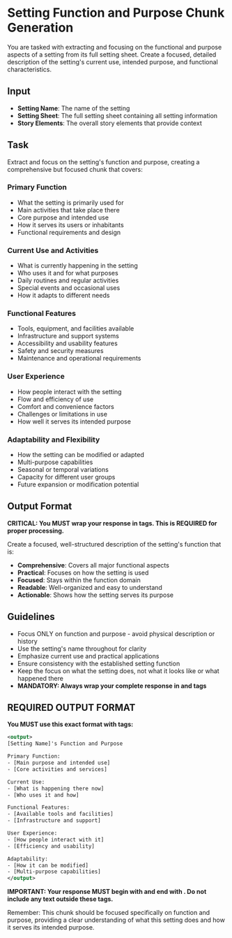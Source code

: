# Setting Function and Purpose Chunk Generation

You are tasked with extracting and focusing on the functional and purpose aspects of a setting from its full setting sheet. Create a focused, detailed description of the setting's current use, intended purpose, and functional characteristics.

## Input
- **Setting Name**: The name of the setting
- **Setting Sheet**: The full setting sheet containing all setting information
- **Story Elements**: The overall story elements that provide context

## Task
Extract and focus on the setting's function and purpose, creating a comprehensive but focused chunk that covers:

### Primary Function
- What the setting is primarily used for
- Main activities that take place there
- Core purpose and intended use
- How it serves its users or inhabitants
- Functional requirements and design

### Current Use and Activities
- What is currently happening in the setting
- Who uses it and for what purposes
- Daily routines and regular activities
- Special events and occasional uses
- How it adapts to different needs

### Functional Features
- Tools, equipment, and facilities available
- Infrastructure and support systems
- Accessibility and usability features
- Safety and security measures
- Maintenance and operational requirements

### User Experience
- How people interact with the setting
- Flow and efficiency of use
- Comfort and convenience factors
- Challenges or limitations in use
- How well it serves its intended purpose

### Adaptability and Flexibility
- How the setting can be modified or adapted
- Multi-purpose capabilities
- Seasonal or temporal variations
- Capacity for different user groups
- Future expansion or modification potential

## Output Format
**CRITICAL: You MUST wrap your response in <output> tags. This is REQUIRED for proper processing.**

Create a focused, well-structured description of the setting's function that is:
- **Comprehensive**: Covers all major functional aspects
- **Practical**: Focuses on how the setting is used
- **Focused**: Stays within the function domain
- **Readable**: Well-organized and easy to understand
- **Actionable**: Shows how the setting serves its purpose

## Guidelines
- Focus ONLY on function and purpose - avoid physical description or history
- Use the setting's name throughout for clarity
- Emphasize current use and practical applications
- Ensure consistency with the established setting function
- Keep the focus on what the setting does, not what it looks like or what happened there
- **MANDATORY: Always wrap your complete response in <output> and </output> tags**

## REQUIRED OUTPUT FORMAT
**You MUST use this exact format with <output> tags:**

```xml
<output>
[Setting Name]'s Function and Purpose

Primary Function:
- [Main purpose and intended use]
- [Core activities and services]

Current Use:
- [What is happening there now]
- [Who uses it and how]

Functional Features:
- [Available tools and facilities]
- [Infrastructure and support]

User Experience:
- [How people interact with it]
- [Efficiency and usability]

Adaptability:
- [How it can be modified]
- [Multi-purpose capabilities]
</output>
```

**IMPORTANT: Your response MUST begin with <output> and end with </output>. Do not include any text outside these tags.**

Remember: This chunk should be focused specifically on function and purpose, providing a clear understanding of what this setting does and how it serves its intended purpose.

